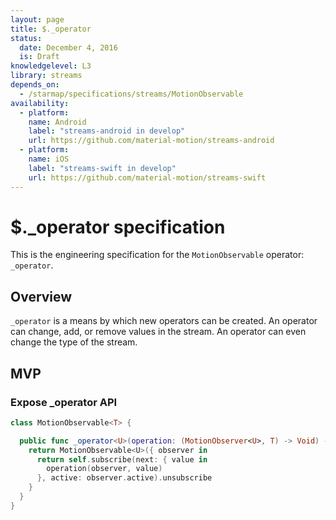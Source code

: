 ```yaml
---
layout: page
title: $._operator
status:
  date: December 4, 2016
  is: Draft
knowledgelevel: L3
library: streams
depends_on:
  - /starmap/specifications/streams/MotionObservable
availability:
  - platform:
    name: Android
    label: "streams-android in develop"
    url: https://github.com/material-motion/streams-android
  - platform:
    name: iOS
    label: "streams-swift in develop"
    url: https://github.com/material-motion/streams-swift
---
```


# $._operator specification

This is the engineering specification for the `MotionObservable` operator: `_operator`.

## Overview

`_operator` is a means by which new operators can be created. An operator can change, add, or remove values in the stream. An operator can even change the type of the stream.

## MVP

### Expose _operator API

```swift
class MotionObservable<T> {

  public func _operator<U>(operation: (MotionObserver<U>, T) -> Void) -> MotionObservable<U> {
    return MotionObservable<U>({ observer in
      return self.subscribe(next: { value in
        operation(observer, value)
      }, active: observer.active).unsubscribe
    }
  }
}
```
